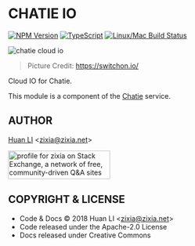# CHATIE IO

[![NPM Version](https://badge.fury.io/js/%40chatie%2Fio.svg)](https://www.npmjs.com/package/@chatie/io)
[![TypeScript](https://img.shields.io/badge/%3C%2F%3E-TypeScript-blue.svg)](https://www.typescriptlang.org/)
[![Linux/Mac Build Status](https://travis-ci.com/Chatie/io.svg?branch=master)](https://travis-ci.com/Chatie/io)

![chatie cloud io](https://chatie.github.io/io/images/cloud-io.png)

> Picture Credit: <https://switchon.io/>

Cloud IO for Chatie.

This module is a component of the [Chatie](https://www.chatie.io) service.

## AUTHOR

[Huan LI](http://linkedin.com/in/zixia) \<zixia@zixia.net\>

<a href="https://stackexchange.com/users/265499">
  <img src="https://stackexchange.com/users/flair/265499.png" width="208" height="58" alt="profile for zixia on Stack Exchange, a network of free, community-driven Q&amp;A sites" title="profile for zixia on Stack Exchange, a network of free, community-driven Q&amp;A sites">
</a>

## COPYRIGHT & LICENSE

* Code & Docs © 2018 Huan LI \<zixia@zixia.net\>
* Code released under the Apache-2.0 License
* Docs released under Creative Commons

